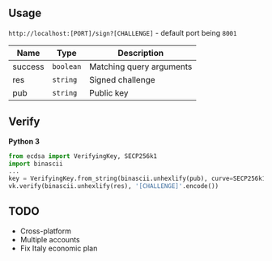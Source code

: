 ## Usage
`http://localhost:[PORT]/sign?[CHALLENGE]` - default port being `8001`

Name | Type | Description
--- | --- | ---
success | `boolean` | Matching query arguments
res | `string` | Signed challenge 
pub | `string` | Public key

## Verify
**Python 3**
```python
from ecdsa import VerifyingKey, SECP256k1
import binascii
...
key = VerifyingKey.from_string(binascii.unhexlify(pub), curve=SECP256k1)
vk.verify(binascii.unhexlify(res), '[CHALLENGE]'.encode())
```

## TODO
* Cross-platform
* Multiple accounts
* Fix Italy economic plan
